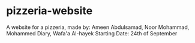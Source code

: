 # pizzeria-website
A website for a pizzeria, made by: Ameen Abdulsamad, Noor Mohammad, Mohammed Diary, Wafa'a Al-hayek
Starting Date: 24th of September
